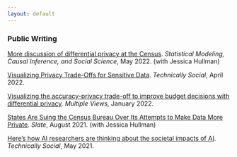 ```yaml
---
layout: default
---
```


### Public Writing
[More discussion of differential privacy at the Census](https://statmodeling.stat.columbia.edu/2022/05/16/more-discussion-of-differential-privacy-at-the-census/). _Statistical Modeling, Causal Inference, and Social Science_, May 2022. (with Jessica Hullman)

[Visualizing Privacy Trade-Offs for Sensitive Data](https://medium.com/technically-social/visualizing-privacy-trade-offs-for-sensitive-data-af0f57053517). _Technically Social_, April 2022.

[Visualizing the accuracy-privacy trade-off to improve budget decisions with differential privacy](https://medium.com/multiple-views-visualization-research-explained/visualizing-the-accuracy-privacy-trade-off-to-improve-budget-decisions-with-differential-privacy-66fc3efb34a). _Multiple Views_, January 2022.

[States Are Suing the Census Bureau Over Its Attempts to Make Data More Private](https://slate.com/technology/2021/08/census-bureau-differential-privacy-lawsuit.html). _Slate_, August 2021. (with Jessica Hullman)

[Here’s how AI researchers are thinking about the societal impacts of AI](https://medium.com/technically-social/heres-how-ai-researchers-are-thinking-about-the-societal-impacts-of-ai-b82fc3f29b4d). _Technically Social_, May 2021.
